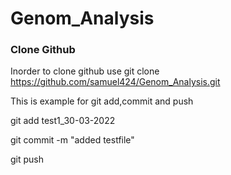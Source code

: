 # Genom_Analysis

### Clone Github
Inorder to clone github use  git clone https://github.com/samuel424/Genom_Analysis.git

This is example for git add,commit and push

git add test1_30-03-2022

git commit -m "added testfile"

git push

